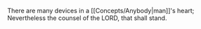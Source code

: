 There are many devices in a [[Concepts/Anybody\|man]]'s heart; Nevertheless the counsel of the LORD, that shall stand.
